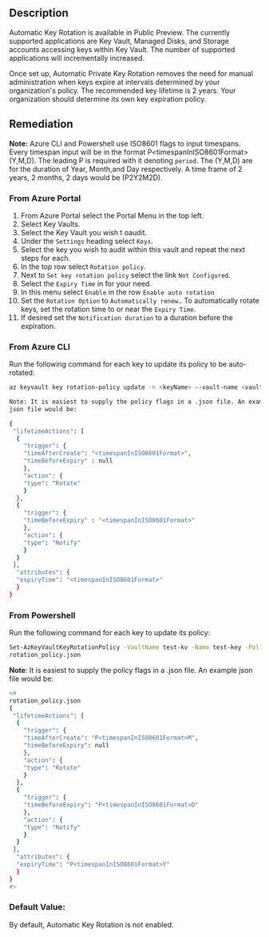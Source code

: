 ## Description

Automatic Key Rotation is available in Public Preview. The currently supported applications are Key Vault, Managed Disks, and Storage accounts accessing keys within Key Vault. The number of supported applications will incrementally increased.

Once set up, Automatic Private Key Rotation removes the need for manual administration when keys expire at intervals determined by your organization's policy. The recommended key lifetime is 2 years. Your organization should determine its own key expiration policy.

## Remediation

**Note:** Azure CLI and Powershell use ISO8601 flags to input timespans. Every timespan input will be in the format P&lt;timespanInISO8601Format&gt;(Y,M,D). The leading P is required with it denoting `period`. The (Y,M,D) are for the duration of Year, Month,and Day respectively. A time frame of 2 years, 2 months, 2 days would be (P2Y2M2D).

### From Azure Portal

1. From Azure Portal select the Portal Menu in the top left.
2. Select Key Vaults.
3. Select the Key Vault you wish t oaudit.
4. Under the `Settings` heading select `Keys`.
5. Select the key you wish to audit within this vault and repeat the next steps for each.
6. In the top row select `Rotation policy`.
7. Next to `Set key rotation policy` select the link `Not Configured`.
8. Select the `Expiry Time` in for your need.
9. In this menu select `Enable` in the row `Enable auto rotation`
10. Set the `Rotation Option` to `Automatically renew`.. To automatically rotate keys, set the rotation time to or near the `Expiry Time`.
11. If desired set the `Notification duration` to a duration before the expiration.

### From Azure CLI

Run the following command for each key to update its policy to be auto-rotated:

```bash
az keyvault key rotation-policy update -n <keyName> --vault-name <vaultName> --value <path/to/policy.json>

Note: It is easiest to supply the policy flags in a .json file. An example
json file would be:

{
 "lifetimeActions": [
  {
    "trigger": {
    "timeAfterCreate": "<timespanInISO8601Format>",
    "timeBeforeExpiry" : null
    },
    "action": {
    "type": "Rotate"
    }
  },
  {
    "trigger": {
    "timeBeforeExpiry" : "<timespanInISO8601Format>"
    },
    "action": {
    "type": "Notify"
    }
  }
 ],
  "attributes": {
  "expiryTime": "<timespanInISO8601Format>"
  }
}
```

### From Powershell

Run the following command for each key to update its policy:

```bash
Set-AzKeyVaultKeyRotationPolicy -VaultName test-kv -Name test-key -PolicyPath
rotation_policy.json
```

**Note**: It is easiest to supply the policy flags in a .json file. An example json file would be:

```bash
<#
rotation_policy.json
{
 "lifetimeActions": [
  {
    "trigger": {
    "timeAfterCreate": "P<timespanInISO8601Format>M",
    "timeBeforeExpiry": null
    },
    "action": {
    "type": "Rotate"
    }
  },
  {
    "trigger": {
    "timeBeforeExpiry": "P<timespanInISO8601Format>D"
    },
    "action": {
    "type": "Notify"
    }
  }
 ],
  "attributes": {
  "expiryTime": "P<timespanInISO8601Format>Y"
  }
}
#>
```

### Default Value:

By default, Automatic Key Rotation is not enabled.
